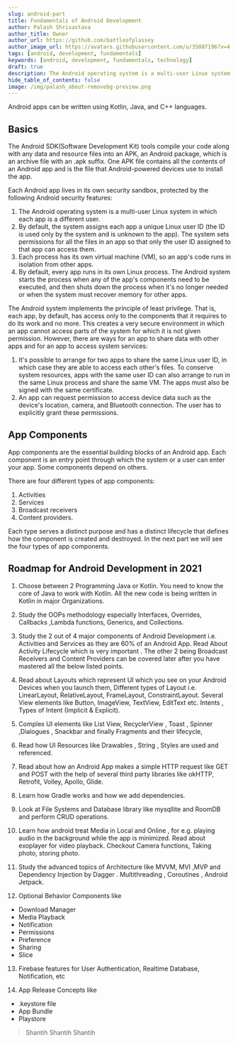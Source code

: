 ```yaml
---
slug: android-part
title: Fundamentals of Android Development
author: Palash Shrivastava
author_title: Owner
author_url: https://github.com/battleofplassey
author_image_url: https://avatars.githubusercontent.com/u/35087196?v=4
tags: [android, development, fundamentals]
keywords: [android, development, fundamentals, technology]
draft: true
description: The Android operating system is a multi-user Linux system in which each app is a different user.
hide_table_of_contents: false
image: /img/palash_about-removebg-preview.png
---
```

Android apps can be written using Kotlin, Java, and C++ languages.
<!--truncate-->

## Basics
The Android SDK(Software Development Kit) tools compile your code along with any data and resource files into an APK, an Android package, which is an archive file with an .apk suffix. One APK file contains all the contents of an Android app and is the file that Android-powered devices use to install the app.

Each Android app lives in its own security sandbox, protected by the following Android security features:

1. The Android operating system is a multi-user Linux system in which each app is a different user.
2. By default, the system assigns each app a unique Linux user ID (the ID is used only by the system and is unknown to the app). The system sets permissions for all the files in an app so that only the user ID assigned to that app can access them.
3. Each process has its own virtual machine (VM), so an app's code runs in isolation from other apps.
4. By default, every app runs in its own Linux process. The Android system starts the process when any of the app's components need to be executed, and then shuts down the process when it's no longer needed or when the system must recover memory for other apps.

The Android system implements the principle of least privilege. That is, each app, by default, has access only to the components that it requires to do its work and no more. This creates a very secure environment in which an app cannot access parts of the system for which it is not given permission. However, there are ways for an app to share data with other apps and for an app to access system services:

1. It's possible to arrange for two apps to share the same Linux user ID, in which case they are able to access each other's files. To conserve system resources, apps with the same user ID can also arrange to run in the same Linux process and share the same VM. The apps must also be signed with the same certificate.
2. An app can request permission to access device data such as the device's location, camera, and Bluetooth connection. The user has to explicitly grant these permissions. 

## App Components
App components are the essential building blocks of an Android app. Each component is an entry point through which the system or a user can enter your app. Some components depend on others.

There are four different types of app components:

1. Activities
2. Services
3. Broadcast receivers
4. Content providers.

Each type serves a distinct purpose and has a distinct lifecycle that defines how the component is created and destroyed. In the next part we will see the four types of app components.


## Roadmap for Android Development in 2021
1. Choose between 2 Programming Java or Kotlin. You need to know the core of Java to work with Kotlin. All the new code is being written in Kotlin in major Organizations.

2. Study the OOPs methodology especially Interfaces, Overrides, Callbacks ,Lambda functions, Generics, and Collections.

3. Study the 2 out of 4 major components of Android Development i.e. Activities and Services as they are 60% of an Android App. Read About Activity Lifecycle which is very important . The other 2 being Broadcast Receivers and Content Providers can be covered later after you have mastered all the below listed points.

4. Read about Layouts which represent UI which you see on your Android Devices when you launch them, Different types of Layout i.e. LinearLayout, RelativeLayout, FrameLayout, ConstraintLayout. Several View elements like Button, ImageView, TextView, EditText etc. Intents , Types of Intent (Implicit & Explicit).

5. Complex UI elements like List View, RecyclerView , Toast , Spinner ,Dialogues , Snackbar and finally Fragments and their lifecycle,

6. Read how UI Resources like Drawables , String , Styles are used and referenced.

7. Read about how an Android App makes a simple HTTP request like GET and POST with the help of several third party libraries like okHTTP, Retrofit, Volley, Apollo, Glide. 

8. Learn how Gradle works and how we add dependencies. 

9. Look at File Systems and Database library like mysqllite and RoomDB and perform CRUD operations.

10. Learn how android treat Media in Local and Online , for e.g. playing audio in the background while the app is minimized. Read about exoplayer for video playback. Checkout Camera functions, Taking photo, storing photo.

11. Study the advanced topics of Architecture like MVVM, MVI ,MVP and Dependency Injection by Dagger . Multithreading , Coroutines , Android Jetpack.

12. Optional Behavior Components like

* Download Manager
* Media Playback
* Notification
* Permissions
* Preference
* Sharing
* Slice

13. Firebase features for User Authentication, Realtime Database, Notification, etc

14. App Release Concepts like

* .keystore file
* App Bundle
* Playstore


> Shantih     Shantih     Shantih
